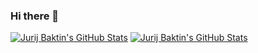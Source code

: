 ### Hi there 👋

[![Jurij Baktin's GitHub Stats](https://github-readme-stats.vercel.app/api?username=jbakhtin&show_icons=true&theme=dark&hide=stars)](https://github.com/jbakhtin)
[![Jurij Baktin's GitHub Stats](https://github-readme-stats.vercel.app/api/top-langs/?username=jbakhtin&layout=compact&theme=dark)](https://github.com/jbakhtin)

<!--
**jbakhtin/jbakhtin** is a ✨ _special_ ✨ repository because its `README.md` (this file) appears on your GitHub profile.

Here are some ideas to get you started:

- 🔭 I’m currently working on ...
- 🌱 I’m currently learning ...
- 👯 I’m looking to collaborate on ...
- 🤔 I’m looking for help with ...
- 💬 Ask me about ...
- 📫 How to reach me: ...
- 😄 Pronouns: ...
- ⚡ Fun fact: ...
-->
